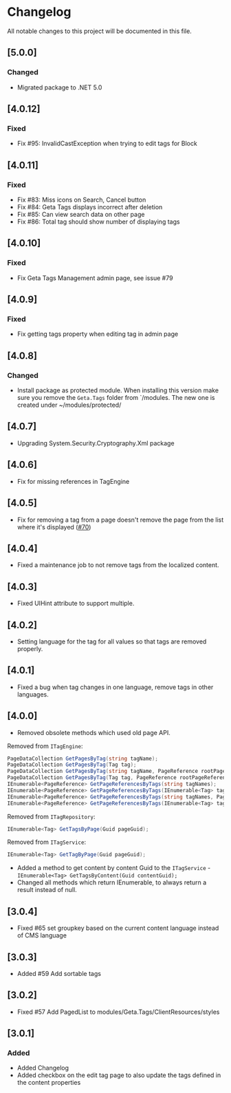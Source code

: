 # Changelog

All notable changes to this project will be documented in this file.

## [5.0.0]

### Changed

- Migrated package to .NET 5.0

## [4.0.12]

### Fixed

- Fix #95: InvalidCastException when trying to edit tags for Block

## [4.0.11]

### Fixed

- Fix #83: Miss icons on Search, Cancel button
- Fix #84: Geta Tags displays incorrect after deletion
- Fix #85: Can view search data on other page
- Fix #86: Total tag should show number of displaying tags

## [4.0.10]

### Fixed

- Fix Geta Tags Management admin page, see issue #79

## [4.0.9]

### Fixed

- Fix getting tags property when editing tag in admin page

## [4.0.8]

### Changed

- Install package as protected module. When installing this version make sure you remove the `Geta.Tags` folder from `/modules. The new one is created under ~/modules/protected/

## [4.0.7]

- Upgrading System.Security.Cryptography.Xml package

## [4.0.6]

- Fix for missing references in TagEngine

## [4.0.5]

- Fix for removing a tag from a page doesn't remove the page from the list where it's displayed ([#70](https://github.com/Geta/Tags/issues/70))

## [4.0.4]

- Fixed a maintenance job to not remove tags from the localized content.

## [4.0.3]

- Fixed UIHint attribute to support multiple.

## [4.0.2]

- Setting language for the tag for all values so that tags are removed properly.

## [4.0.1]

- Fixed a bug when tag changes in one language, remove tags in other languages.

## [4.0.0]

- Removed obsolete methods which used old page API.

Removed from `ITagEngine`:

```csharp
PageDataCollection GetPagesByTag(string tagName);
PageDataCollection GetPagesByTag(Tag tag);
PageDataCollection GetPagesByTag(string tagName, PageReference rootPageReference);
PageDataCollection GetPagesByTag(Tag tag, PageReference rootPageReference);
IEnumerable<PageReference> GetPageReferencesByTags(string tagNames);
IEnumerable<PageReference> GetPageReferencesByTags(IEnumerable<Tag> tags);
IEnumerable<PageReference> GetPageReferencesByTags(string tagNames, PageReference rootPageReference);
IEnumerable<PageReference> GetPageReferencesByTags(IEnumerable<Tag> tags, PageReference rootPageReference);
```

Removed from `ITagRepository`:

```csharp
IEnumerable<Tag> GetTagsByPage(Guid pageGuid);
```

Removed from `ITagService`:

```csharp
IEnumerable<Tag> GetTagByPage(Guid pageGuid);
```

- Added a method to get content by content Guid to the `ITagService` - `IEnumerable<Tag> GetTagsByContent(Guid contentGuid);`
- Changed all methods which return IEnumerable, to always return a result instead of null.

## [3.0.4]

- Fixed #65 set groupkey based on the current content language instead of CMS language

## [3.0.3]

- Added #59 Add sortable tags

## [3.0.2]

- Fixed #57 Add PagedList to modules/Geta.Tags/ClientResources/styles

## [3.0.1]

### Added

- Added Changelog
- Added checkbox on the edit tag page to also update the tags defined in the content properties
